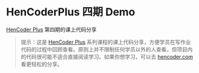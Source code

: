 # HenCoderPlus 四期 Demo
[HenCoder Plus](http://plus.hencoder.com) 第四期的课上代码分享

> 提示：这是 [HenCoder Plus](http://plus.hencoder.com) 系列课程的课上代码分享，方便学员在写作业代码的过程中回顾查看。原则上并不限制任何学员以外的人查看，但项目内的代码很可能不适合直接阅读学习。如果你想学习，可以去 [hencoder.com](http://hencoder.com) 看更轻松的分享。
